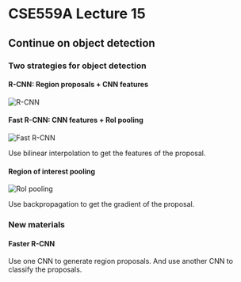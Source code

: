 # CSE559A Lecture 15

## Continue on object detection

### Two strategies for object detection

#### R-CNN: Region proposals + CNN features

![R-CNN](https://notenextra.trance-0.com/CSE559A/R-CNN.png)

#### Fast R-CNN: CNN features + RoI pooling

![Fast R-CNN](https://notenextra.trance-0.com/CSE559A/Fast-R-CNN.png)

Use bilinear interpolation to get the features of the proposal.

#### Region of interest pooling

![RoI pooling](https://notenextra.trance-0.com/CSE559A/RoI-pooling.png)

Use backpropagation to get the gradient of the proposal.

### New materials

#### Faster R-CNN

Use one CNN to generate region proposals. And use another CNN to classify the proposals.




